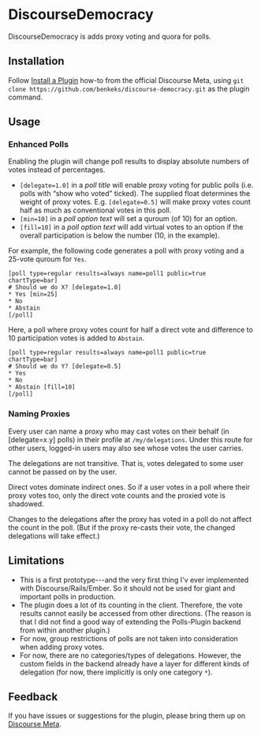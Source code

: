 # DiscourseDemocracy

DiscourseDemocracy is adds proxy voting and quora for polls.

## Installation

Follow [Install a Plugin](https://meta.discourse.org/t/install-a-plugin/19157)
how-to from the official Discourse Meta, using `git clone https://github.com/benkeks/discourse-democracy.git`
as the plugin command.

## Usage

### Enhanced Polls

Enabling the plugin will change poll results to display absolute numbers of votes instead of percentages.

* `[delegate=1.0]` in a *poll title* will enable proxy voting for public polls (i.e. polls with “show who voted” ticked). The supplied float determines the weight of proxy votes. E.g. `[delegate=0.5]` will make proxy votes count half as much as conventional votes in this poll.
* `[min=10]` in a *poll option text* will set a quroum (of 10) for an option.
* `[fill=10]` in a *poll option text* will add virtual votes to an option if the overall participation is below the number (10, in the example).

For example, the following code generates a poll with proxy voting and a 25-vote quroum for `Yes`.

```
[poll type=regular results=always name=poll1 public=true chartType=bar]
# Should we do X? [delegate=1.0]
* Yes [min=25]
* No
* Abstain
[/poll]
```
Here, a poll where proxy votes count for half a direct vote and difference to 10 participation votes is added to `Abstain`.

```
[poll type=regular results=always name=poll1 public=true chartType=bar]
# Should we do Y? [delegate=0.5]
* Yes
* No
* Abstain [fill=10]
[/poll]
```

### Naming Proxies

Every user can name a proxy who may cast votes on their behalf (in [delegate=x.y] polls) in their profile at `/my/delegations`. Under this route for other users, logged-in users may also see whose votes the user carries.

The delegations are not transitive. That is, votes delegated to some user cannot be passed on by the user.

Direct votes dominate indirect ones. So if a user votes in a poll where their proxy votes too, only the direct vote counts and the proxied vote is shadowed.

Changes to the delegations after the proxy has voted in a poll do not affect the count in the poll. (But if the proxy re-casts their vote, the changed delegations will take effect.)

## Limitations

* This is a first prototype---and the very first thing I'v ever implemented with Discourse/Rails/Ember. So it should not be used for giant and important polls in production.
* The plugin does a lot of its counting in the client. Therefore, the vote results cannot easily be accessed from other directions. (The reason is that I did not find a good way of extending the Polls-Plugin backend from within another plugin.)
* For now, group restrictions of polls are not taken into consideration when adding proxy votes.
* For now, there are no categories/types of delegations. However, the custom fields in the backend already have a layer for different kinds of delegation (for now, there implicitly is only one category `*`).

## Feedback

If you have issues or suggestions for the plugin, please bring them up on
[Discourse Meta](https://meta.discourse.org).
